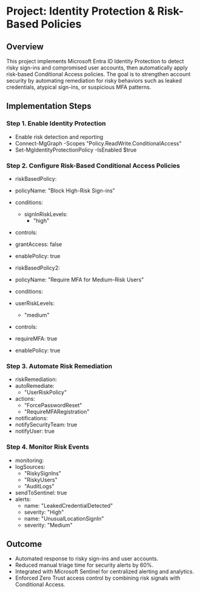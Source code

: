 # Project: Identity Protection & Risk-Based Policies

## Overview
This project implements Microsoft Entra ID Identity Protection to detect risky sign-ins and compromised user accounts, then automatically apply risk-based Conditional Access policies.
The goal is to strengthen account security by automating remediation for risky behaviors such as leaked credentials, atypical sign-ins, or suspicious MFA patterns.

## Implementation Steps
### Step 1. Enable Identity Protection
- Enable risk detection and reporting
- Connect-MgGraph -Scopes "Policy.ReadWrite.ConditionalAccess"
- Set-MgIdentityProtectionPolicy -IsEnabled $true

### Step 2. Configure Risk-Based Conditional Access Policies
- riskBasedPolicy:
 - policyName: "Block High-Risk Sign-ins"
 - conditions:
   - signInRiskLevels:
      - "high"
-  controls:
  -  grantAccess: false
 - enablePolicy: true

- riskBasedPolicy2:
-  policyName: "Require MFA for Medium-Risk Users"
 - conditions:
  -  userRiskLevels:
      - "medium"
 - controls:
  -  requireMFA: true
 - enablePolicy: true

### Step 3. Automate Risk Remediation
- riskRemediation:
 - autoRemediate:
    - "UserRiskPolicy"
 - actions:
    - "ForcePasswordReset"
    - "RequireMFARegistration"
-  notifications:
  -  notifySecurityTeam: true
   - notifyUser: true

### Step 4. Monitor Risk Events
- monitoring:
-  logSources:
    - "RiskySignIns"
    - "RiskyUsers"
    - "AuditLogs"
 - sendToSentinel: true
 - alerts:
    - name: "LeakedCredentialDetected"
   -   severity: "High"
    - name: "UnusualLocationSignIn"
   -   severity: "Medium"

## Outcome
- Automated response to risky sign-ins and user accounts.
- Reduced manual triage time for security alerts by 60%.
- Integrated with Microsoft Sentinel for centralized alerting and analytics.
- Enforced Zero Trust access control by combining risk signals with Conditional Access.
